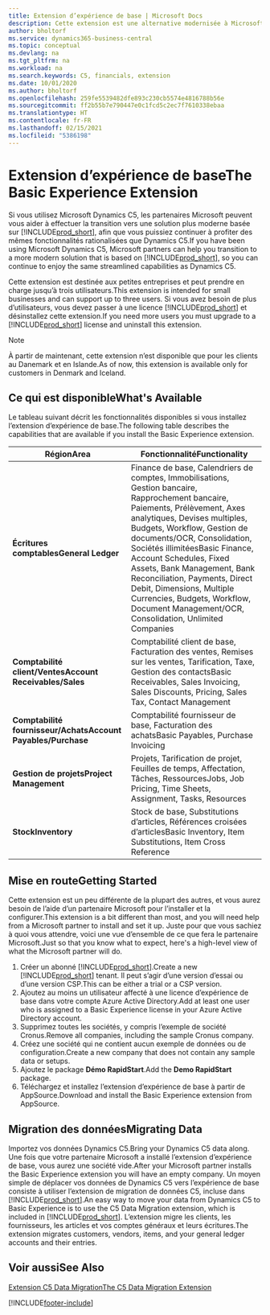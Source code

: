 ```yaml
---
title: Extension d’expérience de base | Microsoft Docs
description: Cette extension est une alternative modernisée à Microsoft Dynamics C5.
author: bholtorf
ms.service: dynamics365-business-central
ms.topic: conceptual
ms.devlang: na
ms.tgt_pltfrm: na
ms.workload: na
ms.search.keywords: C5, financials, extension
ms.date: 10/01/2020
ms.author: bholtorf
ms.openlocfilehash: 259fe5539482dfe893c230cb5574e4816788b56e
ms.sourcegitcommit: ff2b55b7e790447e0c1fcd5c2ec7f7610338ebaa
ms.translationtype: HT
ms.contentlocale: fr-FR
ms.lasthandoff: 02/15/2021
ms.locfileid: "5386198"
---
```

# <a name="the-basic-experience-extension"></a><span data-ttu-id="9f6f7-103">Extension d’expérience de base</span><span class="sxs-lookup"><span data-stu-id="9f6f7-103">The Basic Experience Extension</span></span>
<span data-ttu-id="9f6f7-104">Si vous utilisez Microsoft Dynamics C5, les partenaires Microsoft peuvent vous aider à effectuer la transition vers une solution plus moderne basée sur [!INCLUDE[prod_short](includes/prod_short.md)], afin que vous puissiez continuer à profiter des mêmes fonctionnalités rationalisées que Dynamics C5.</span><span class="sxs-lookup"><span data-stu-id="9f6f7-104">If you have been using Microsoft Dynamics C5, Microsoft partners can help you transition to a more modern solution that is based on [!INCLUDE[prod_short](includes/prod_short.md)], so you can continue to enjoy the same streamlined capabilities as Dynamics C5.</span></span>

<span data-ttu-id="9f6f7-105">Cette extension est destinée aux petites entreprises et peut prendre en charge jusqu’à trois utilisateurs.</span><span class="sxs-lookup"><span data-stu-id="9f6f7-105">This extension is intended for small businesses and can support up to three users.</span></span> <span data-ttu-id="9f6f7-106">Si vous avez besoin de plus d’utilisateurs, vous devez passer à une licence [!INCLUDE[prod_short](includes/prod_short.md)] et désinstallez cette extension.</span><span class="sxs-lookup"><span data-stu-id="9f6f7-106">If you need more users you must upgrade to a [!INCLUDE[prod_short](includes/prod_short.md)] license and uninstall this extension.</span></span>

> [!NOTE]
> <span data-ttu-id="9f6f7-107">À partir de maintenant, cette extension n’est disponible que pour les clients au Danemark et en Islande.</span><span class="sxs-lookup"><span data-stu-id="9f6f7-107">As of now, this extension is available only for customers in Denmark and Iceland.</span></span> 

## <a name="whats-available"></a><span data-ttu-id="9f6f7-108">Ce qui est disponible</span><span class="sxs-lookup"><span data-stu-id="9f6f7-108">What's Available</span></span>
<span data-ttu-id="9f6f7-109">Le tableau suivant décrit les fonctionnalités disponibles si vous installez l’extension d’expérience de base.</span><span class="sxs-lookup"><span data-stu-id="9f6f7-109">The following table describes the capabilities that are available if you install the Basic Experience extension.</span></span>

|<span data-ttu-id="9f6f7-110">Région</span><span class="sxs-lookup"><span data-stu-id="9f6f7-110">Area</span></span>  |<span data-ttu-id="9f6f7-111">Fonctionnalité</span><span class="sxs-lookup"><span data-stu-id="9f6f7-111">Functionality</span></span>  |
|---------|---------|
|<span data-ttu-id="9f6f7-112">**Écritures comptables**</span><span class="sxs-lookup"><span data-stu-id="9f6f7-112">**General Ledger**</span></span> |<span data-ttu-id="9f6f7-113">Finance de base, Calendriers de comptes, Immobilisations, Gestion bancaire, Rapprochement bancaire, Paiements, Prélèvement, Axes analytiques, Devises multiples, Budgets, Workflow, Gestion de documents/OCR, Consolidation, Sociétés illimitées</span><span class="sxs-lookup"><span data-stu-id="9f6f7-113">Basic Finance, Account Schedules, Fixed Assets, Bank Management, Bank Reconciliation, Payments, Direct Debit, Dimensions, Multiple Currencies, Budgets, Workflow, Document Management/OCR, Consolidation, Unlimited Companies</span></span>|
|<span data-ttu-id="9f6f7-114">**Comptabilité client/Ventes**</span><span class="sxs-lookup"><span data-stu-id="9f6f7-114">**Account Receivables/Sales**</span></span> |<span data-ttu-id="9f6f7-115">Comptabilité client de base, Facturation des ventes, Remises sur les ventes, Tarification, Taxe, Gestion des contacts</span><span class="sxs-lookup"><span data-stu-id="9f6f7-115">Basic Receivables, Sales Invoicing, Sales Discounts, Pricing, Sales Tax, Contact Management</span></span> |
|<span data-ttu-id="9f6f7-116">**Comptabilité fournisseur/Achats**</span><span class="sxs-lookup"><span data-stu-id="9f6f7-116">**Account Payables/Purchase**</span></span> |<span data-ttu-id="9f6f7-117">Comptabilité fournisseur de base, Facturation des achats</span><span class="sxs-lookup"><span data-stu-id="9f6f7-117">Basic Payables, Purchase Invoicing</span></span> |
|<span data-ttu-id="9f6f7-118">**Gestion de projets**</span><span class="sxs-lookup"><span data-stu-id="9f6f7-118">**Project Management**</span></span> |<span data-ttu-id="9f6f7-119">Projets, Tarification de projet, Feuilles de temps, Affectation, Tâches, Ressources</span><span class="sxs-lookup"><span data-stu-id="9f6f7-119">Jobs, Job Pricing, Time Sheets, Assignment, Tasks, Resources</span></span> |
|<span data-ttu-id="9f6f7-120">**Stock**</span><span class="sxs-lookup"><span data-stu-id="9f6f7-120">**Inventory**</span></span> |<span data-ttu-id="9f6f7-121">Stock de base, Substitutions d’articles, Références croisées d’articles</span><span class="sxs-lookup"><span data-stu-id="9f6f7-121">Basic Inventory, Item Substitutions, Item Cross Reference</span></span> |

## <a name="getting-started"></a><span data-ttu-id="9f6f7-122">Mise en route</span><span class="sxs-lookup"><span data-stu-id="9f6f7-122">Getting Started</span></span>
<span data-ttu-id="9f6f7-123">Cette extension est un peu différente de la plupart des autres, et vous aurez besoin de l’aide d’un partenaire Microsoft pour l’installer et la configurer.</span><span class="sxs-lookup"><span data-stu-id="9f6f7-123">This extension is a bit different than most, and you will need help from a Microsoft partner to install and set it up.</span></span> <span data-ttu-id="9f6f7-124">Juste pour que vous sachiez à quoi vous attendre, voici une vue d’ensemble de ce que fera le partenaire Microsoft.</span><span class="sxs-lookup"><span data-stu-id="9f6f7-124">Just so that you know what to expect, here's a high-level view of what the Microsoft partner will do.</span></span>

1. <span data-ttu-id="9f6f7-125">Créer un abonné [!INCLUDE[prod_short](includes/prod_short.md)].</span><span class="sxs-lookup"><span data-stu-id="9f6f7-125">Create a new [!INCLUDE[prod_short](includes/prod_short.md)] tenant.</span></span> <span data-ttu-id="9f6f7-126">Il peut s’agir d’une version d’essai ou d’une version CSP.</span><span class="sxs-lookup"><span data-stu-id="9f6f7-126">This can be either a trial or a CSP version.</span></span>
2. <span data-ttu-id="9f6f7-127">Ajoutez au moins un utilisateur affecté à une licence d’expérience de base dans votre compte Azure Active Directory.</span><span class="sxs-lookup"><span data-stu-id="9f6f7-127">Add at least one user who is assigned to a Basic Experience license in your Azure Active Directory account.</span></span>
3. <span data-ttu-id="9f6f7-128">Supprimez toutes les sociétés, y compris l’exemple de société Cronus.</span><span class="sxs-lookup"><span data-stu-id="9f6f7-128">Remove all companies, including the sample Cronus company.</span></span>
4. <span data-ttu-id="9f6f7-129">Créez une société qui ne contient aucun exemple de données ou de configuration.</span><span class="sxs-lookup"><span data-stu-id="9f6f7-129">Create a new company that does not contain any sample data or setups.</span></span>
5. <span data-ttu-id="9f6f7-130">Ajoutez le package **Démo RapidStart**.</span><span class="sxs-lookup"><span data-stu-id="9f6f7-130">Add the **Demo RapidStart** package.</span></span> <!--what does the pockage contain?-->
6. <span data-ttu-id="9f6f7-131">Téléchargez et installez l’extension d’expérience de base à partir de AppSource.</span><span class="sxs-lookup"><span data-stu-id="9f6f7-131">Download and install the Basic Experience extension from AppSource.</span></span>

## <a name="migrating-data"></a><span data-ttu-id="9f6f7-132">Migration des données</span><span class="sxs-lookup"><span data-stu-id="9f6f7-132">Migrating Data</span></span>
<span data-ttu-id="9f6f7-133">Importez vos données Dynamics C5.</span><span class="sxs-lookup"><span data-stu-id="9f6f7-133">Bring your Dynamics C5 data along.</span></span> <span data-ttu-id="9f6f7-134">Une fois que votre partenaire Microsoft a installé l’extension d’expérience de base, vous aurez une société vide.</span><span class="sxs-lookup"><span data-stu-id="9f6f7-134">After your Microsoft partner installs the Basic Experience extension you will have an empty company.</span></span> <span data-ttu-id="9f6f7-135">Un moyen simple de déplacer vos données de Dynamics C5 vers l’expérience de base consiste à utiliser l’extension de migration de données C5, incluse dans [!INCLUDE[prod_short](includes/prod_short.md)].</span><span class="sxs-lookup"><span data-stu-id="9f6f7-135">An easy way to move your data from Dynamics C5 to Basic Experience is to use the C5 Data Migration extension, which is included in [!INCLUDE[prod_short](includes/prod_short.md)].</span></span> <span data-ttu-id="9f6f7-136">L’extension migre les clients, les fournisseurs, les articles et vos comptes généraux et leurs écritures.</span><span class="sxs-lookup"><span data-stu-id="9f6f7-136">The extension migrates customers, vendors, items, and your general ledger accounts and their entries.</span></span>

## <a name="see-also"></a><span data-ttu-id="9f6f7-137">Voir aussi</span><span class="sxs-lookup"><span data-stu-id="9f6f7-137">See Also</span></span>
[<span data-ttu-id="9f6f7-138">Extension C5 Data Migration</span><span class="sxs-lookup"><span data-stu-id="9f6f7-138">The C5 Data Migration Extension</span></span>](ui-extensions-c5-data-migration.md)

[!INCLUDE[footer-include](includes/footer-banner.md)]